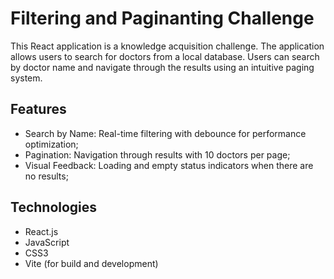 # Filtering and Paginanting Challenge

This React application is a knowledge acquisition challenge. The application allows users to search for doctors from a local database. Users can search by doctor name and navigate through the results using an intuitive paging system.

## Features

- Search by Name: Real-time filtering with debounce for performance optimization;
- Pagination: Navigation through results with 10 doctors per page;
- Visual Feedback: Loading and empty status indicators when there are no results;

## Technologies 

- React.js
- JavaScript 
- CSS3
- Vite (for build and development)
